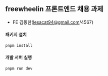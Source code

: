 ## freewheelin 프론트엔드 채용 과제

- FE 김동한(lesacat94@gmail.com/4567)

#### 패키지 설치

```bash
pnpm install
```

#### 개발 서버 실행

```bash
pnpm run dev
```
